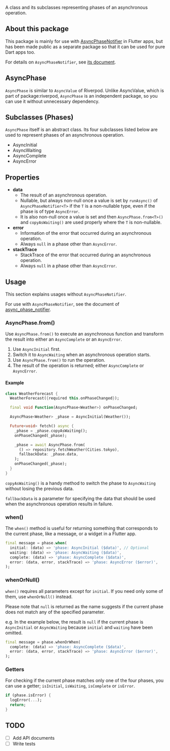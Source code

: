 A class and its subclasses representing phases of an asynchronous operation.

## About this package

This package is mainly for use with [AsyncPhaseNotifier][AsyncPhaseNotifier]
in Flutter apps, but has been made public as a separate package so that it
can be used for pure Dart apps too.

For details on `AsyncPhaseNotifier`, see [its document][AsyncPhaseNotifier].

## AsyncPhase

`AsyncPhase` is similar to `AsyncValue` of Riverpod. Unlike AsyncValue, which
is part of package:riverpod, `AsyncPhase` is an independent package, so you
can use it without unnecessary dependency.

## Subclasses (Phases)

`AsyncPhase` itself is an abstract class. Its four subclasses listed below are
used to represent phases of an asynchronous operation.

- AsyncInitial
- AsyncWaiting
- AsyncComplete
- AsyncError


## Properties

- **data**
    - The result of an asynchronous operation.
    - Nullable, but always non-null once a value is set by `runAsync()` of
      `AsyncPhaseNotifier<T>` if the `T` is a non-nullable type, even if the
      phase is of type `AsyncError`.
    - It is also non-null once a value is set and then `AsyncPhase.from<T>()`
      and `copyAsWaiting()` are used properly where the `T` is non-nullable.
- **error**
    - Information of the error that occurred during an asynchronous operation.
    - Always `null` in a phase other than `AsyncError`.
- **stackTrace**
    - StackTrace of the error that occurred during an asynchronous operation.
    - Always `null` in a phase other than `AsyncError`.

## Usage

This section explains usages without `AsyncPhaseNotifier`.

For use with `AsyncPhaseNotifier`, see the document of
[async_phase_notifier][AsyncPhaseNotifier].

### AsyncPhase.from()

Use `AsyncPhase.from()` to execute an asynchronous function and transform the result
into either an `AsyncComplete` or an `AsyncError`.

1. Use `AsyncInitial` first.
2. Switch it to `AsyncWaiting` when an asynchronous operation starts.
3. Use `AsyncPhase.from()` to run the operation.
4. The result of the operation is returned; either `AsyncComplete` or `AsyncError`.

#### Example

```dart
class WeatherForecast {
  WeatherForecast({required this.onPhaseChanged});

  final void Function(AsyncPhase<Weather>) onPhaseChanged;

  AsyncPhase<Weather> _phase = AsyncInitial(Weather());

  Future<void> fetch() async {
    _phase = _phase.copyAsWaiting();
    onPhaseChanged(_phase);

    _phase = await AsyncPhase.from(
      () => repository.fetchWeather(Cities.tokyo),
      fallbackData: _phase.data,
    );
    onPhaseChanged(_phase);
  }
}
```

`copyAsWaiting()` is a handy method to switch the phase to `AsyncWaiting` without
losing the previous data.

`fallbackData` is a parameter for specifying the data that should be used when the
asynchronous operation results in failure.

### when()

The `when()` method is useful for returning something that corresponds to the current
phase, like a message, or a widget in a Flutter app.

```dart
final message = phase.when(
  initial: (data) => 'phase: AsyncInitial ($data)', // Optional
  waiting: (data) => 'phase: AsyncWaiting ($data)',
  complete: (data) => 'phase: AsyncComplete ($data)',
  error: (data, error, stackTrace) => 'phase: AsyncError ($error)',
);
```

### whenOrNull()

`when()` requires all parameters except for `initial`. If you need only some of
them, use `whenOrNull()` instead.

Please note that `null` is returned as the name suggests if the current phase
does not match any of the specified parameter.

e.g. In the example below, the result is `null` if the current phase is `AsyncInitial`
or `AsyncWaiting` because `initial` and `waiting` have been omitted.

```dart
final message = phase.whenOrWhen(
  complete: (data) => 'phase: AsyncComplete ($data)',
  error: (data, error, stackTrace) => 'phase: AsyncError ($error)',
);
```

### Getters

For checking if the current phase matches only one of the four phases, you can
use a getter; `isInitial`, `isWaiting`, `isComplete` or `isError`.

```dart
if (phase.isError) {
  logError(...);
  return;
}
```

## TODO

- [ ] Add API documents
- [ ] Write tests

[AsyncPhaseNotifier]: https://github.com/kaboc/async-phase/tree/main/packages/async_phase_notifier
